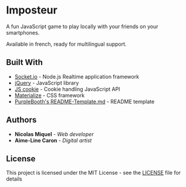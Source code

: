 # Imposteur

A fun JavaScript game to play locally with your friends on your smartphones.

Available in french, ready for multilingual support.

<!-- ## Getting Started

These instructions will get you a copy of the project up and running on your local machine for development and testing purposes. See deployment for notes on how to deploy the project on a live system.

### Prerequisites

What things you need to install the software and how to install them

```
Give examples
```

### Installing

A step by step series of examples that tell you how to get a development env running

Say what the step will be

```
Give the example
```

And repeat

```
until finished
```

End with an example of getting some data out of the system or using it for a little demo

## Running the tests

Explain how to run the automated tests for this system

### Break down into end to end tests

Explain what these tests test and why

```
Give an example
```

### And coding style tests

Explain what these tests test and why

```
Give an example
```

## Deployment

Add additional notes about how to deploy this on a live system -->

## Built With

* [Socket.io](https://socket.io/) - Node.js Realtime application framework
* [jQuery](https://jquery.com/) - JavaScript library
* [JS cookie](https://github.com/js-cookie/js-cookie) - Cookie handling JavaScript API
* [Materialize](https://materializecss.com/) - CSS framework
* [PurpleBooth's README-Template.md](https://gist.github.com/PurpleBooth/109311bb0361f32d87a2) - README template


<!-- ## Contributing

Please read [CONTRIBUTING.md](https://gist.github.com/PurpleBooth/b24679402957c63ec426) for details on our code of conduct, and the process for submitting pull requests to us.

## Versioning

We use [SemVer](http://semver.org/) for versioning. For the versions available, see the [tags on this repository](https://github.com/your/project/tags)  -->

## Authors

*  **Nicolas Miquel** - *Web developer*
*  **Aime-Line Caron** - *Digital artist*

<!-- See also the list of [contributors](https://github.com/your/project/contributors) who participated in this project. -->

## License

This project is licensed under the MIT License - see the [LICENSE](LICENSE) file for details

<!-- ## Acknowledgments

* Hat tip to anyone whose code was used
* Inspiration
* etc -->